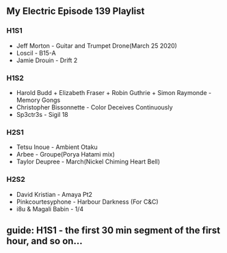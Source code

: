 ## My Electric Episode 139 Playlist

### H1S1
* Jeff Morton - Guitar and Trumpet Drone(March 25 2020)
* Loscil - B15-A
* Jamie Drouin - Drift 2

### H1S2
* Harold Budd + Elizabeth Fraser + Robin Guthrie + Simon Raymonde - Memory Gongs
* Christopher Bissonnette - Color Deceives Continuously
* Sp3ctr3s - Sigil 18

### H2S1
* Tetsu Inoue - Ambient Otaku
* Arbee - Groupe(Porya Hatami mix)
* Taylor Deupree - March(Nickel Chiming Heart Bell)

### H2S2
* David Kristian - Amaya Pt2
* Pinkcourtesyphone - Harbour Darkness (For C&C)
* i8u & Magali Babin - 1/4

## guide: H1S1 - the first 30 min segment of the first hour, and so on...
